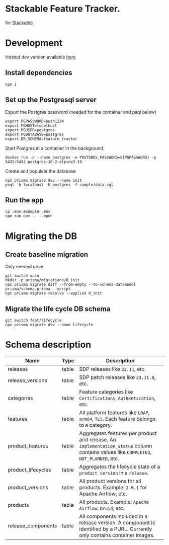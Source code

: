 # Stackable Feature Tracker.

for [Stackable](https://github.com/stackabletech).

# Development

Hosted dev version available [here](https://feature-tracker.vercel.app)

## Install dependencies

```
npm i
```

## Set up the Postgresql server

Export the Postgres password (needed for the container and psql below)

```
export PGPASSWORD=hush1234
export PGHOST=localhost
export PGUSER=postgres
export PGDATABASE=postgres
export DB_SCHEMA=feature_tracker

```

Start Postgres in a container in the background.

```
docker run -d --name postgres -e POSTGRES_PASSWORD=${PGPASSWORD} -p 5432:5432 postgres:16.2-alpine3.19
```

Create and populate the database
```
npx prisma migrate dev --name init
psql -h localhost -U postgres -f sample/data.sql
```

## Run the app

```
cp .env.example .env
npm run dev -- --open
```

# Migrating the DB

## Create baseline migration

Only needed once

```
git switch main
mkdir -p prisma/migrations/0_init
npx prisma migrate diff --from-empty --to-schema-datamodel prisma/schema.prisma --script
npx prisma migrate resolve --applied 0_init
```

## Migrate the life cycle DB schema

```
git switch feat/lifecycle
npx prisma migrate dev --name lifecycle
```

# Schema description

|          Name           |   Type   | Description                              |
|-------------------------|----------|------------------------------------------|
| releases                | table    | SDP releases like `23.11`, etc. |
| release_versions        | table    | SDP patch releases like `23.11.0`, etc. |
| categories              | table    | Feature categories like `Certifications`, `Authentication`, etc. |
| features                | table    | All platform features like `LDAP`, `arm64`, `TLS`. Each feature belongs to a category. |
| product_features        | table    | Aggregates features per product and release. An `implementation_status` column contains values like `COMPLETED`, `NOT_PLANNED`, etc. |
| product_lifecycles      | table    | Aggregates the lifecycle state of a `product version` in a `release`. |
| product_versions        | table    | All product versions for all products. Example: `2.6.1` for Apache Airflow, etc. |
| products                | table    | All products. Example: `Apache Airflow`, `Druid`, etc. |
| release_components      | table    | All components included in a release version. A component is identified by a PURL. Currently only contains container images. |

